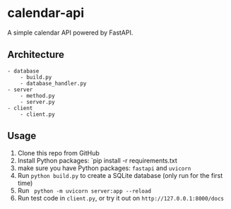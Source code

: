 # calendar-api

A simple calendar API powered by FastAPI.

## Architecture

```
- database
	- build.py
	- database_handler.py
- server
	- method.py
	- server.py
- client
	- client.py
```

## Usage

1. Clone this repo from GitHub
2. Install Python packages: `pip install -r requirements.txt 
2. make sure you have Python packages: `fastapi` and `uvicorn`
3. Run `python build.py` to create a SQLite database (only run for the first time)
4. Run ` python -m uvicorn server:app --reload`
5. Run test code in `client.py`, or try it out on `http://127.0.0.1:8000/docs`

